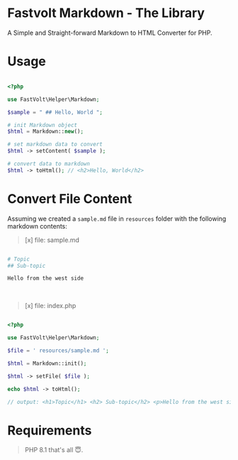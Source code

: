 # Fastvolt Markdown - The Library

A Simple and Straight-forward Markdown to HTML Converter for PHP.

# Usage

```php

<?php

use FastVolt\Helper\Markdown;

$sample = " ## Hello, World ";

# init Markdown object
$html = Markdown::new();

# set markdown data to convert
$html -> setContent( $sample );

# convert data to markdown
$html -> toHtml(); // <h2>Hello, World</h2>

```

# Convert File Content

Assuming we created a `sample.md` file in `resources` folder with the following markdown contents:

>[x] file: sample.md

```php sample.md

# Topic
## Sub-topic

Hello from the west side
```
<br>

>[x] file: index.php

```php

<?php

use FastVolt\Helper\Markdown;

$file = ' resources/sample.md ';

$html = Markdown::init();

$html -> setFile( $file );

echo $html -> toHtml();

// output: <h1>Topic</h1> <h2> Sub-topic</h2> <p>Hello from the west side</p>

```


# Requirements 
> PHP 8.1
> that's all 😇.

